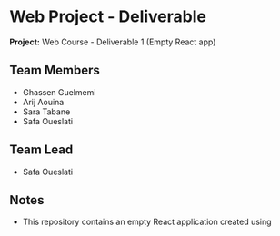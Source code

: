 # Web Project - Deliverable 

**Project:** Web Course - Deliverable 1 (Empty React app)  


## Team Members
- Ghassen Guelmemi
- Arij Aouina
- Sara Tabane 
- Safa Oueslati

## Team Lead
- Safa Oueslati

## Notes
- This repository contains an empty React application created using 